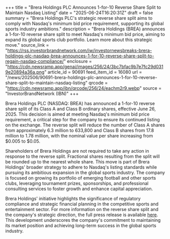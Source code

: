 +++
title = "Brera Holdings PLC Announces 1-for-10 Reverse Share Split to Maintain Nasdaq Listing"
date = "2025-06-24T16:20:31Z"
draft = false
summary = "Brera Holdings PLC's strategic reverse share split aims to comply with Nasdaq's minimum bid price requirement, supporting its global sports industry ambitions."
description = "Brera Holdings (BREA) announces a 1-for-10 reverse share split to meet Nasdaq's minimum bid price, aiming to expand its global sports club portfolio. Learn more about this strategic move."
source_link = "https://rss.investorbrandnetwork.com/iw/investornewsbreaks-brera-holdings-plc-nasdaq-brea-announces-1-for-10-reverse-share-split-to-regain-nasdaq-compliance/"
enclosure = "https://cdn.newsramp.app/genai/images/256/24/3bc7bfac9b7e7fc29d0319e20894a36a.png"
article_id = 90691
feed_item_id = 16080
url = "/news/202506/90691-brera-holdings-plc-announces-1-for-10-reverse-share-split-to-maintain-nasdaq-listing"
qrcode = "https://cdn.newsramp.app/ibn/qrcode/256/24/eachm2r9.webp"
source = "InvestorBrandNetwork (IBN)"
+++

<p>Brera Holdings PLC (NASDAQ: BREA) has announced a 1-for-10 reverse share split of its Class A and Class B ordinary shares, effective June 26, 2025. This decision is aimed at meeting Nasdaq's minimum bid price requirement, a critical step for the company to ensure its continued listing on the exchange. The reverse split will reduce the number of Class A shares from approximately 6.3 million to 633,800 and Class B shares from 17.8 million to 1.78 million, with the nominal value per share increasing from $0.005 to $0.05.</p><p>Shareholders of Brera Holdings are not required to take any action in response to the reverse split. Fractional shares resulting from the split will be rounded up to the nearest whole share. This move is part of Brera Holdings' broader strategy to adhere to Nasdaq's listing standards while pursuing its ambitious expansion in the global sports industry. The company is focused on growing its portfolio of emerging football and other sports clubs, leveraging tournament prizes, sponsorships, and professional consulting services to foster growth and enhance capital appreciation.</p><p>Brera Holdings' initiative highlights the significance of regulatory compliance and strategic financial planning in the competitive sports and entertainment sector. For more information on the reverse share split and the company's strategic direction, the full press release is available <a href='https://example.com' rel='nofollow' target='_blank'>here</a>. This development underscores the company's commitment to maintaining its market position and achieving long-term success in the global sports industry.</p>